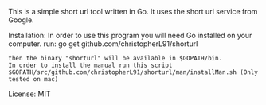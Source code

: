 This is a simple short url tool written in Go.
It uses the short url service from Google.

Installation:
	In order to use this program you will need Go installed on your computer.
	run: go get github.com/christopherL91/shorturl

	then the binary "shorturl" will be available in $GOPATH/bin.
	In order to install the manual run this script $GOPATH/src/github.com/christopherL91/shorturl/man/installMan.sh (Only tested on mac)
License:
	MIT